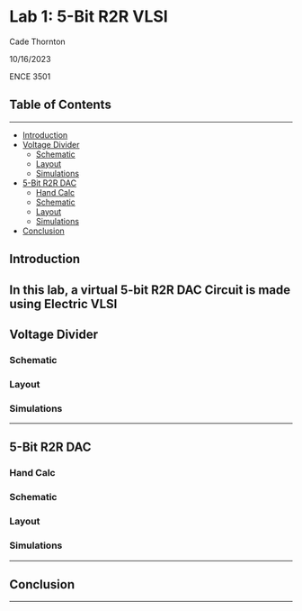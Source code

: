 # Lab 1: 5-Bit R2R VLSI

Cade Thornton

10/16/2023

ENCE 3501

## Table of Contents

-------

+ [Introduction](#Introduction )
+ [Voltage Divider](#VoltageDivider)
    * [Schematic](#Schematic)
    * [Layout](#Layout)
    * [Simulations](#Simulations)
+ [5-Bit R2R DAC](#5-BitR2RDAC)
    * [Hand Calc](#HandCal)
    * [Schematic](#Schematic)
    * [Layout](#Layout)
    * [Simulations](#Simulations)
+ [Conclusion](#Conclusion)

## Introduction 

In this lab, a  virtual 5-bit R2R DAC Circuit is made using Electric VLSI
-------

## Voltage Divider

### Schematic

### Layout 

### Simulations 

------

## 5-Bit R2R DAC

### Hand Calc
### Schematic 
### Layout 
### Simulations 


-------

## Conclusion

------


